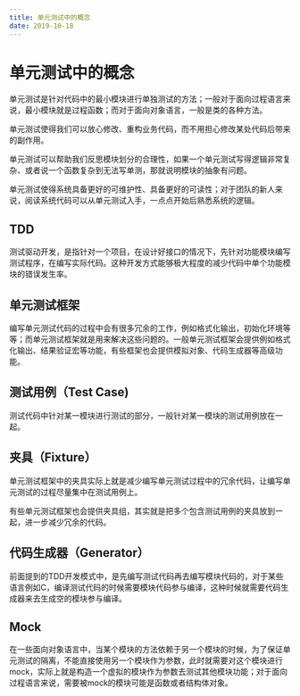 ```yaml
---
title: 单元测试中的概念
date: 2019-10-18
---
```

# 单元测试中的概念

单元测试是针对代码中的最小模块进行单独测试的方法；一般对于面向过程语言来说，最小模块就是过程函数；而对于面向对象语言，一般是类的各种方法。

单元测试使得我们可以放心修改、重构业务代码，而不用担心修改某处代码后带来的副作用。

单元测试可以帮助我们反思模块划分的合理性，如果一个单元测试写得逻辑非常复杂、或者说一个函数复杂到无法写单测，那就说明模块的抽象有问题。

单元测试使得系统具备更好的可维护性、具备更好的可读性；对于团队的新人来说，阅读系统代码可以从单元测试入手，一点点开始后熟悉系统的逻辑。

## TDD

测试驱动开发，是指针对一个项目，在设计好接口的情况下，先针对功能模块编写测试程序，在编写实际代码。这种开发方式能够极大程度的减少代码中单个功能模块的错误发生率。

## 单元测试框架

编写单元测试代码的过程中会有很多冗余的工作，例如格式化输出，初始化环境等等；而单元测试框架就是用来解决这些问题的。一般单元测试框架会提供例如格式化输出、结果验证宏等功能，有些框架也会提供模拟对象、代码生成器等高级功能。

## 测试用例（Test Case)

测试代码中针对某一模块进行测试的部分，一般针对某一模块的测试用例放在一起。

## 夹具（Fixture）

单元测试框架中的夹具实际上就是减少编写单元测试过程中的冗余代码，让编写单元测试的过程尽量集中在测试用例上。

有些单元测试框架也会提供夹具组，其实就是把多个包含测试用例的夹具放到一起，进一步减少冗余的代码。

## 代码生成器（Generator）

前面提到的TDD开发模式中，是先编写测试代码再去编写模块代码的，对于某些语言例如C，编译测试代码的时候需要模块代码参与编译，这种时候就需要代码生成器来去生成空的模块参与编译。

## Mock

在一些面向对象语言中，当某个模块的方法依赖于另一个模块的时候，为了保证单元测试的隔离，不能直接使用另一个模块作为参数，此时就需要对这个模块进行mock，实际上就是构造一个虚拟的模块作为参数去测试其他模块功能；对于面向过程语言来说，需要被mock的模块可能是函数或者结构体对象。